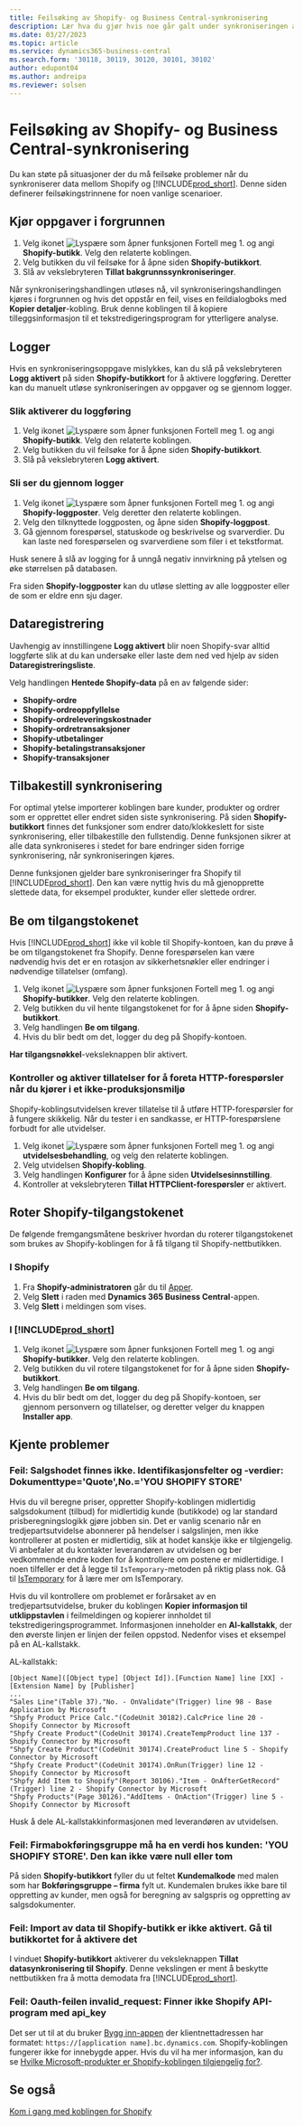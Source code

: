 ```yaml
---
title: Feilsøking av Shopify- og Business Central-synkronisering
description: Lær hva du gjør hvis noe går galt under synkroniseringen av data mellom Shopify og Business Central
ms.date: 03/27/2023
ms.topic: article
ms.service: dynamics365-business-central
ms.search.form: '30118, 30119, 30120, 30101, 30102'
author: edupont04
ms.author: andreipa
ms.reviewer: solsen
---
```


# Feilsøking av Shopify- og Business Central-synkronisering

Du kan støte på situasjoner der du må feilsøke problemer når du synkroniserer data mellom Shopify og [!INCLUDE[prod_short](../includes/prod_short.md)]. Denne siden definerer feilsøkingstrinnene for noen vanlige scenarioer.

## Kjør oppgaver i forgrunnen

1. Velg ikonet ![Lyspære som åpner funksjonen Fortell meg 1.](../media/ui-search/search_small.png "Fortell hva du vil gjøre") og angi **Shopify-butikk**. Velg den relaterte koblingen.
2. Velg butikken du vil feilsøke for å åpne siden **Shopify-butikkort**.
3. Slå av vekslebryteren **Tillat bakgrunnssynkroniseringer**.

Når synkroniseringshandlingen utløses nå, vil synkroniseringshandlingen kjøres i forgrunnen og hvis det oppstår en feil, vises en feildialogboks med **Kopier detaljer**-kobling. Bruk denne koblingen til å kopiere tilleggsinformasjon til et tekstredigeringsprogram for ytterligere analyse.

## Logger

Hvis en synkroniseringsoppgave mislykkes, kan du slå på vekslebryteren **Logg aktivert** på siden **Shopify-butikkort** for å aktivere loggføring. Deretter kan du manuelt utløse synkroniseringen av oppgaver og se gjennom logger.

### Slik aktiverer du loggføring

1. Velg ikonet ![Lyspære som åpner funksjonen Fortell meg 1.](../media/ui-search/search_small.png "Fortell hva du vil gjøre") og angi **Shopify-butikk**. Velg den relaterte koblingen.
2. Velg butikken du vil feilsøke for å åpne siden **Shopify-butikkort**.
3. Slå på vekslebryteren **Logg aktivert**.

### Sli ser du gjennom logger

1. Velg ikonet ![Lyspære som åpner funksjonen Fortell meg 1.](../media/ui-search/search_small.png "Fortell hva du vil gjøre") og angi **Shopify-loggposter**. Velg deretter den relaterte koblingen.
2. Velg den tilknyttede loggposten, og åpne siden **Shopify-loggpost**.
3. Gå gjennom forespørsel, statuskode og beskrivelse og svarverdier. Du kan laste ned forespørselen og svarverdiene som filer i et tekstformat.

Husk senere å slå av logging for å unngå negativ innvirkning på ytelsen og øke størrelsen på databasen.

Fra siden **Shopify-loggposter** kan du utløse sletting av alle loggposter eller de som er eldre enn sju dager.

## Dataregistrering

Uavhengig av innstillingene **Logg aktivert** blir noen Shopify-svar alltid loggførte slik at du kan undersøke eller laste dem ned ved hjelp av siden **Dataregistreringsliste**.

Velg handlingen **Hentede Shopify-data** på en av følgende sider:

- **Shopify-ordre**
- **Shopify-ordreoppfyllelse**
- **Shopify-ordreleveringskostnader**
- **Shopify-ordretransaksjoner**
- **Shopify-utbetalinger**
- **Shopify-betalingstransaksjoner**
- **Shopify-transaksjoner**

## Tilbakestill synkronisering

For optimal ytelse importerer koblingen bare kunder, produkter og ordrer som er opprettet eller endret siden siste synkronisering. På siden **Shopify-butikkort** finnes det funksjoner som endrer dato/klokkeslett for siste synkronisering, eller tilbakestille den fullstendig. Denne funksjonen sikrer at alle data synkroniseres i stedet for bare endringer siden forrige synkronisering, når synkroniseringen kjøres.

Denne funksjonen gjelder bare synkroniseringer fra Shopify til [!INCLUDE[prod_short](../includes/prod_short.md)]. Den kan være nyttig hvis du må gjenopprette slettede data, for eksempel produkter, kunder eller slettede ordrer.

## Be om tilgangstokenet

Hvis [!INCLUDE[prod_short](../includes/prod_short.md)] ikke vil koble til Shopify-kontoen, kan du prøve å be om tilgangstokenet fra Shopify. Denne forespørselen kan være nødvendig hvis det er en rotasjon av sikkerhetsnøkler eller endringer i nødvendige tillatelser (omfang).

1. Velg ikonet ![Lyspære som åpner funksjonen Fortell meg 1.](../media/ui-search/search_small.png "Fortell hva du vil gjøre") og angi **Shopify-butikker**. Velg den relaterte koblingen.
2. Velg butikken du vil hente tilgangstokenet for for å åpne siden **Shopify-butikkort**.
3. Velg handlingen **Be om tilgang**.
4. Hvis du blir bedt om det, logger du deg på Shopify-kontoen.

**Har tilgangsnøkkel**-veksleknappen blir aktivert.

### Kontroller og aktiver tillatelser for å foreta HTTP-forespørsler når du kjører i et ikke-produksjonsmiljø

Shopify-koblingsutvidelsen krever tillatelse til å utføre HTTP-forespørsler for å fungere skikkelig. Når du tester i en sandkasse, er HTTP-forespørslene forbudt for alle utvidelser.

1. Velg ikonet ![Lyspære som åpner funksjonen Fortell meg 1.](../media/ui-search/search_small.png "Fortell hva du vil gjøre") og angi **utvidelsesbehandling**, og velg den relaterte koblingen.
2. Velg utvidelsen **Shopify-kobling**.
3. Velg handlingen **Konfigurer** for å åpne siden **Utvidelsesinnstilling**.
4. Kontroller at vekslebryteren **Tillat HTTPClient-forespørsler** er aktivert.

## Roter Shopify-tilgangstokenet

De følgende fremgangsmåtene beskriver hvordan du roterer tilgangstokenet som brukes av Shopify-koblingen for å få tilgang til Shopify-nettbutikken.

### I Shopify

1. Fra **Shopify-administratoren** går du til [Apper](https://www.shopify.com/admin/apps).
2. Velg **Slett** i raden med **Dynamics 365 Business Central**-appen.
3. Velg **Slett** i meldingen som vises.

### I [!INCLUDE[prod_short](../includes/prod_short.md)]

1. Velg ikonet ![Lyspære som åpner funksjonen Fortell meg 1.](../media/ui-search/search_small.png "Fortell hva du vil gjøre") og angi **Shopify-butikker**. Velg den relaterte koblingen.
2. Velg butikken du vil rotere tilgangstokenet for for å åpne siden **Shopify-butikkort**.
3. Velg handlingen **Be om tilgang**.
4. Hvis du blir bedt om det, logger du deg på Shopify-kontoen, ser gjennom personvern og tillatelser, og deretter velger du knappen **Installer app**.

## Kjente problemer

### Feil: Salgshodet finnes ikke. Identifikasjonsfelter og -verdier: Dokumenttype='Quote',No.='YOU SHOPIFY STORE'

Hvis du vil beregne priser, oppretter Shopify-koblingen midlertidig salgsdokument (tilbud) for midlertidig kunde (butikkode) og lar standard prisberegningslogikk gjøre jobben sin. Det er vanlig scenario når en tredjepartsutvidelse abonnerer på hendelser i salgslinjen, men ikke kontrollerer at posten er midlertidig, slik at hodet kanskje ikke er tilgjengelig. Vi anbefaler at du kontakter leverandøren av utvidelsen og ber vedkommende endre koden for å kontrollere om postene er midlertidige. I noen tilfeller er det å legge til `IsTemporary`-metoden på riktig plass nok. Gå til [IsTemporary](/dynamics365/business-central/dev-itpro/developer/methods-auto/record/record-istemporary-method) for å lære mer om IsTemporary. 

Hvis du vil kontrollere om problemet er forårsaket av en tredjepartsutvidelse, bruker du koblingen **Kopier informasjon til utklippstavlen** i feilmeldingen og kopierer innholdet til tekstredigeringsprogrammet. Informasjonen inneholder en **Al-kallstakk**, der den øverste linjen er linjen der feilen oppstod. Nedenfor vises et eksempel på en AL-kallstakk.

AL-kallstakk: 
```AL
[Object Name]([Object type] [Object Id]).[Function Name] line [XX] - [Extension Name] by [Publisher] 
...
"Sales Line"(Table 37)."No. - OnValidate"(Trigger) line 98 - Base Application by Microsoft
"Shpfy Product Price Calc."(CodeUnit 30182).CalcPrice line 20 - Shopify Connector by Microsoft
"Shpfy Create Product"(CodeUnit 30174).CreateTempProduct line 137 - Shopify Connector by Microsoft
"Shpfy Create Product"(CodeUnit 30174).CreateProduct line 5 - Shopify Connector by Microsoft
"Shpfy Create Product"(CodeUnit 30174).OnRun(Trigger) line 12 - Shopify Connector by Microsoft
"Shpfy Add Item to Shopify"(Report 30106)."Item - OnAfterGetRecord"(Trigger) line 2 - Shopify Connector by Microsoft
"Shpfy Products"(Page 30126)."AddItems - OnAction"(Trigger) line 5 - Shopify Connector by Microsoft
```

Husk å dele AL-kallstakkinformasjonen med leverandøren av utvidelsen.

### Feil: Firmabokføringsgruppe må ha en verdi hos kunden: 'YOU SHOPIFY STORE'. Den kan ikke være null eller tom

På siden **Shopify-butikkort** fyller du ut feltet **Kundemalkode** med malen som har **Bokføringsgruppe – firma** fylt ut. Kundemalen brukes ikke bare til oppretting av kunder, men også for beregning av salgspris og oppretting av salgsdokumenter.

### Feil: Import av data til Shopify-butikk er ikke aktivert. Gå til butikkortet for å aktivere det

I vinduet **Shopify-butikkort** aktiverer du veksleknappen **Tillat datasynkronisering til Shopify**. Denne vekslingen er ment å beskytte nettbutikken fra å motta demodata fra [!INCLUDE[prod_short](../includes/prod_short.md)].

### Feil: Oauth-feilen invalid_request: Finner ikke Shopify API-program med api_key

Det ser ut til at du bruker [Bygg inn-appen](/dynamics365/business-central/dev-itpro/deployment/embed-app-overview) der klientnettadressen har formatet: `https://[application name].bc.dynamics.com`. Shopify-koblingen fungerer ikke for innebygde apper. Hvis du vil ha mer informasjon, kan du se [Hvilke Microsoft-produkter er Shopify-koblingen tilgjengelig for?](shopify-faq.md#which-microsoft-products-are-the-shopify-connector-available-for).

## Se også

[Kom i gang med koblingen for Shopify](get-started.md)
